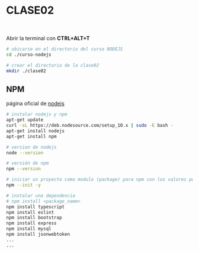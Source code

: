# CLASE02
<br>

Abrir la terminal con <strong>CTRL+ALT+T</strong>

```sh
# ubicarse en el directorio del curso NODEJS
cd ./curso-nodejs

# crear el directorio de la clase02
mkdir ./clase02
```
## NPM 
página oficial de [nodejs](https://nodejs.org)
```sh
# instalar nodejs y npm
apt-get update
curl -sL https://deb.nodesource.com/setup_10.x | sudo -E bash -
apt-get install nodejs
apt-get install npm

# version de nodejs
node --version

# versión de npm
npm --version

# iniciar un proyecto como modulo (package) para npm con los valores por defecto
npm --init -y

# instalar una dependencia
# npm install <package_name>
npm install typescript
npm install eslint
npm install bootstrap
npm install express
npm install mysql
npm install jsonwebtoken
...
...

```